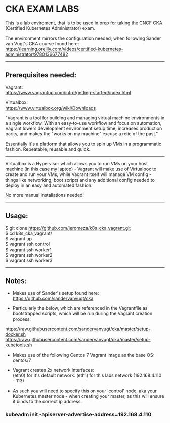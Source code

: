 # CKA EXAM LABS

This is a lab enviroment, that is to be used in prep for taking the CNCF CKA (Certified Kubernetes Administrator) exam.

The environment mirrors the configuration needed, when following Sander van Vugt's CKA course found here:
https://learning.oreilly.com/videos/certified-kubernetes-administrator/9780136677482

-------------------------
Prerequisites needed:
-------------------------
Vagrant:  
https://www.vagrantup.com/intro/getting-started/index.html

Virtualbox:  
https://www.virtualbox.org/wiki/Downloads  
  
"Vagrant is a tool for building and managing virtual machine environments in a single workflow. With an easy-to-use workflow and focus on automation, Vagrant lowers development environment setup time, increases production parity, and makes the "works on my machine" excuse a relic of the past."

Essentially it's a platform that allows you to spin up VMs in a programmatic fashion. Repeatable, reusable and quick.

---

Virtualbox is a Hypervisor which allows you to run VMs on your host machine (in this case my laptop) - Vagrant will make use of Virtualbox to create and run your VMs, while Vagrant itself will manage VM config - things like networking, boot scripts and any additional config needed to deploy in an easy and automated fashion.

No more manual installations needed!  

-------------------------
Usage:
-------------------------
$ git clone https://github.com/jeromeza/k8s_cka_vagrant.git  
$ cd k8s_cka_vagrant/  
$ vagrant up    
$ vagrant ssh control   
$ vagrant ssh worker1  
$ vagrant ssh worker2  
$ vagrant ssh worker3  

-------------------------
Notes:
-------------------------
* Makes use of Sander's setup found here:
https://github.com/sandervanvugt/cka

* Particularly the below, which are referenced in the Vagrantfile as bootstrapped scripts, which will be run during the Vagrant creation process:

https://raw.githubusercontent.com/sandervanvugt/cka/master/setup-docker.sh
https://raw.githubusercontent.com/sandervanvugt/cka/master/setup-kubetools.sh

* Makes use of the following Centos 7 Vagrant image as the base OS:  
centos/7

* Vagrant creates 2x network interfaces:  
(eth0) for it's default network. 
(eth1) for this labs network (192.168.4.110 - 113)

* As such you will need to specify this on your 'control' node, aka your Kubernetes master node - when creating your master, as this will ensure it binds to the correct ip address:
### kubeadm init -apiserver-advertise-address=192.168.4.110

